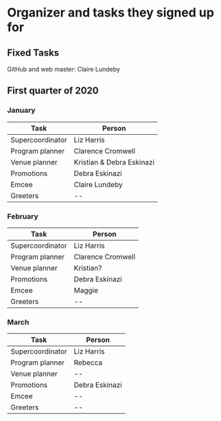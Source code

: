 # Organizer and tasks they signed up for

## Fixed Tasks

GitHub and web master: Claire Lundeby

## First quarter of 2020



### January



| Task | Person |
|--|--| 
|Supercoordinator|Liz Harris|
|Program planner|Clarence Cromwell |
|Venue planner|Kristian & Debra Eskinazi |
|Promotions |Debra Eskinazi|
|Emcee|Claire Lundeby|
|Greeters|--|



### February  

| Task | Person |
|--|--|
|Supercoordinator|Liz Harris|
|Program planner|Clarence Cromwell|
|Venue planner|Kristian?|
|Promotions |Debra Eskinazi|
|Emcee|Maggie|
|Greeters|--|



### March  

| Task | Person |
|--|--|
|Supercoordinator|Liz Harris|
|Program planner|Rebecca|
|Venue planner|--|
|Promotions |Debra Eskinazi|
|Emcee|--|
|Greeters|--|
